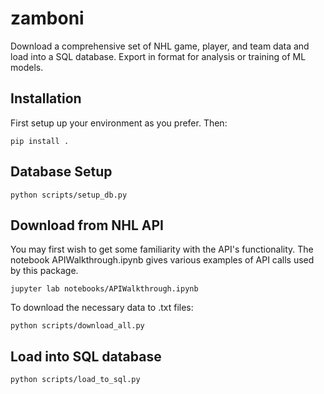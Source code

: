 # zamboni

Download a comprehensive set of NHL game, player, and team data and load into a SQL database. Export in format for analysis or training of ML models.

## Installation

First setup up your environment as you prefer. Then:

` pip install . `

## Database Setup

` python scripts/setup_db.py `

## Download from NHL API

You may first wish to get some familiarity with the API's functionality. The notebook APIWalkthrough.ipynb gives various examples of API calls used by this package.

` jupyter lab notebooks/APIWalkthrough.ipynb `

To download the necessary data to .txt files:

` python scripts/download_all.py `

## Load into SQL database

` python scripts/load_to_sql.py `
